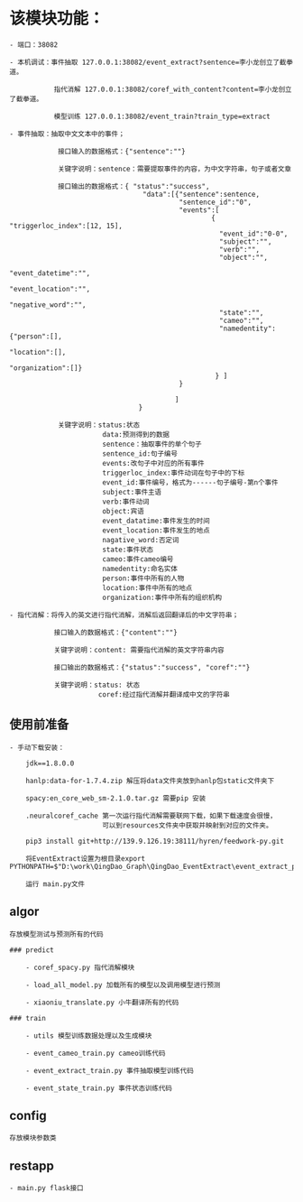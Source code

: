 # 该模块功能：
    
    - 端口：38082    
    
    - 本机调试：事件抽取 127.0.0.1:38082/event_extract?sentence=李小龙创立了截拳道。
    
               指代消解 127.0.0.1:38082/coref_with_content?content=李小龙创立了截拳道。
               
               模型训练 127.0.0.1:38082/event_train?train_type=extract
               
    - 事件抽取：抽取中文文本中的事件；
    
                接口输入的数据格式：{"sentence":""}
                
                关键字说明：sentence：需要提取事件的内容，为中文字符串，句子或者文章
                
                接口输出的数据格式：{ "status":"success", 
                                     "data":[{"sentence":sentence, 
                                              "sentence_id":"0",
                                              "events":[
                                                      { "triggerloc_index":[12, 15],
                                                        "event_id":"0-0",
                                                        "subject":"", 
                                                        "verb":"", 
                                                        "object":"",
                                                        "event_datetime":"", 
                                                        "event_location":"", 
                                                        "negative_word":"", 
                                                        "state":"", 
                                                        "cameo":"",
                                                        "namedentity":{"person":[], 
                                                                       "location":[], 
                                                                       "organization":[]}  
                                                       } ]
                                              }
                                                              
                                             ]                
                                    }
                                    
                关键字说明：status:状态
                           data:预测得到的数据
                           sentence：抽取事件的单个句子
                           sentence_id:句子编号
                           events:改句子中对应的所有事件
                           triggerloc_index:事件动词在句子中的下标
                           event_id:事件编号，格式为------句子编号-第n个事件
                           subject:事件主语
                           verb:事件动词
                           object:宾语
                           event_datatime:事件发生的时间
                           event_location:事件发生的地点
                           nagative_word:否定词
                           state:事件状态
                           cameo:事件cameo编号
                           namedentity:命名实体
                           person:事件中所有的人物
                           location:事件中所有的地点
                           organization:事件中所有的组织机构
    
    - 指代消解：将传入的英文进行指代消解，消解后返回翻译后的中文字符串；
    
               接口输入的数据格式：{"content":""}
               
               关键字说明：content: 需要指代消解的英文字符串内容
            
               接口输出的数据格式：{"status":"success", "coref":""}
               
               关键字说明：status: 状态
                          coref:经过指代消解并翻译成中文的字符串
    
## 使用前准备

    - 手动下载安装：

        jdk==1.8.0.0 
        
        hanlp:data-for-1.7.4.zip 解压将data文件夹放到hanlp包static文件夹下
        
        spacy:en_core_web_sm-2.1.0.tar.gz 需要pip 安装
        
        .neuralcoref_cache 第一次运行指代消解需要联网下载，如果下载速度会很慢，
                           可以到resources文件夹中获取并映射到对应的文件夹。

        pip3 install git+http://139.9.126.19:38111/hyren/feedwork-py.git
        
        将EventExtract设置为根目录export PYTHONPATH=$"D:\work\QingDao_Graph\QingDao_EventExtract\event_extract_program\EventExtract"
        
        运行 main.py文件
        
        
## algor
    
    存放模型测试与预测所有的代码

    ### predict
    
        - coref_spacy.py 指代消解模块
                
        - load_all_model.py 加载所有的模型以及调用模型进行预测
        
        - xiaoniu_translate.py 小牛翻译所有的代码
    
    ### train
    
        - utils 模型训练数据处理以及生成模块
        
        - event_cameo_train.py cameo训练代码
        
        - event_extract_train.py 事件抽取模型训练代码
        
        - event_state_train.py 事件状态训练代码
    
## config

    存放模块参数类
    
## restapp
    
    - main.py flask接口
    